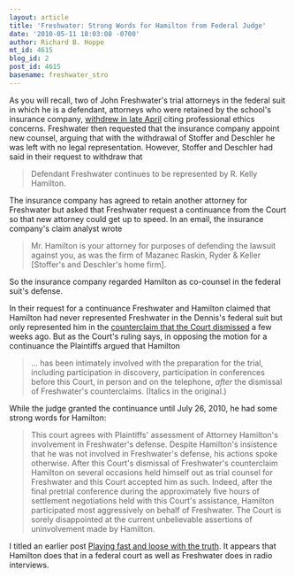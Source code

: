 ```yaml
---
layout: article
title: 'Freshwater: Strong Words for Hamilton from Federal Judge'
date: '2010-05-11 18:03:08 -0700'
author: Richard B. Hoppe
mt_id: 4615
blog_id: 2
post_id: 4615
basename: freshwater_stro
---
```

As  you will recall, two of John Freshwater's trial attorneys in the federal suit in which he is a defendant, attorneys who were retained by the school's insurance company, [withdrew in late April](http://pandasthumb.org/archives/2010/04/two-freshwater.html) citing professional ethics concerns.  Freshwater then requested that the insurance company appoint new counsel, arguing that with the withdrawal of Stoffer and Deschler he was left with no legal representation.  However, Stoffer and Deschler had said in their request to withdraw that

> Defendant Freshwater continues to be represented by R. Kelly Hamilton.

The insurance company has agreed to retain another attorney for Freshwater but asked that Freshwater request a continuance from the Court so that new attorney could get up to speed.  In an email, the insurance company's claim analyst wrote

> Mr. Hamilton is your attorney for purposes of defending the lawsuit against you, as was the firm of Mazanec Raskin, Ryder & Keller \[Stoffer's and Deschler's home firm\].

So the insurance company regarded Hamilton as co-counsel in the federal suit's defense.

In their request for a continuance Freshwater and Hamilton claimed that Hamilton had never represented Freshwater in the Dennis's federal suit but only represented him in the [counterclaim that the Court dismissed](http://pandasthumb.org/archives/2010/04/r-kelly-hamilto.html) a few weeks ago.  But as the Court's ruling says, in opposing the motion for a continuance the Plaintiffs argued that Hamilton 

> ... has been intimately involved with the preparation for the trial, including participation in discovery, participation in conferences before this Court, in person and on the telephone, _after_ the dismissal of Freshwater's counterclaims. (Italics in the original.)

While the judge granted the continuance until July 26, 2010, he had some strong words for Hamilton:

> This court agrees with Plaintiffs' assessment of Attorney Hamilton's involvement in Freshwater's defense.  Despite Hamilton's insistence that he was not involved in Freshwater's defense, his actions spoke otherwise.  After this Court's dismissal of Freshwater's counterclaim Hamilton on several occasions held himself out as trial counsel for Freshwater and this Court accepted him as such.  Indeed, after the final pretrial conference during the approximately five hours of settlement negotiations held with this Court's assistance, Hamilton participated most aggressively on behalf of Freshwater.  The Court is sorely disappointed at the current unbelievable assertions of uninvolvement made by Hamilton.

I titled an earlier post [Playing fast and loose with the truth](http://pandasthumb.org/archives/2010/05/freshwater-play.html).  It appears that Hamilton does that in a federal court as well as Freshwater does in radio interviews.

